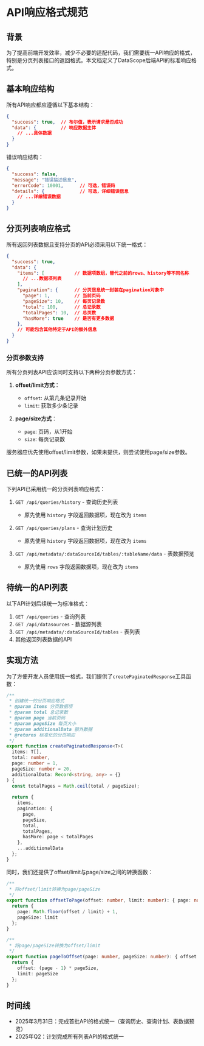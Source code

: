 # API响应格式规范

## 背景

为了提高前端开发效率，减少不必要的适配代码，我们需要统一API响应的格式，特别是分页列表接口的返回格式。本文档定义了DataScope后端API的标准响应格式。

## 基本响应结构

所有API响应都应遵循以下基本结构：

```json
{
  "success": true,  // 布尔值，表示请求是否成功
  "data": {         // 响应数据主体
    // ...具体数据
  }
}
```

错误响应结构：

```json
{
  "success": false,
  "message": "错误描述信息",
  "errorCode": 10001,      // 可选，错误码
  "details": {             // 可选，详细错误信息
    // ...详细错误数据
  }
}
```

## 分页列表响应格式

所有返回列表数据且支持分页的API必须采用以下统一格式：

```json
{
  "success": true,
  "data": {
    "items": [           // 数据项数组，替代之前的rows、history等不同名称
      // ...数据项列表
    ],
    "pagination": {      // 分页信息统一封装在pagination对象中 
      "page": 1,         // 当前页码
      "pageSize": 10,    // 每页记录数
      "total": 100,      // 总记录数
      "totalPages": 10,  // 总页数
      "hasMore": true    // 是否有更多数据
    },
    // 可能包含其他特定于API的额外信息
  }
}
```

### 分页参数支持

所有分页列表API应该同时支持以下两种分页参数方式：

1. **offset/limit方式**：
   - `offset`: 从第几条记录开始
   - `limit`: 获取多少条记录

2. **page/size方式**：
   - `page`: 页码，从1开始
   - `size`: 每页记录数

服务器应优先使用offset/limit参数，如果未提供，则尝试使用page/size参数。

## 已统一的API列表

下列API已采用统一的分页列表响应格式：

1. `GET /api/queries/history` - 查询历史列表
   - 原先使用 `history` 字段返回数据项，现在改为 `items`

2. `GET /api/queries/plans` - 查询计划历史 
   - 原先使用 `history` 字段返回数据项，现在改为 `items`

3. `GET /api/metadata/:dataSourceId/tables/:tableName/data` - 表数据预览
   - 原先使用 `rows` 字段返回数据项，现在改为 `items`

## 待统一的API列表

以下API计划后续统一为标准格式：

1. `GET /api/queries` - 查询列表
2. `GET /api/datasources` - 数据源列表
3. `GET /api/metadata/:dataSourceId/tables` - 表列表
4. 其他返回列表数据的API

## 实现方法

为了方便开发人员使用统一格式，我们提供了`createPaginatedResponse`工具函数：

```typescript
/**
 * 创建统一的分页响应格式
 * @param items 分页数据项
 * @param total 总记录数
 * @param page 当前页码
 * @param pageSize 每页大小
 * @param additionalData 额外数据
 * @returns 标准化的分页响应
 */
export function createPaginatedResponse<T>(
  items: T[],
  total: number,
  page: number = 1,
  pageSize: number = 20,
  additionalData: Record<string, any> = {}
) {
  const totalPages = Math.ceil(total / pageSize);
  
  return {
    items,
    pagination: {
      page,
      pageSize,
      total,
      totalPages,
      hasMore: page < totalPages
    },
    ...additionalData
  };
}
```

同时，我们还提供了offset/limit与page/size之间的转换函数：

```typescript
/**
 * 将offset/limit转换为page/pageSize
 */
export function offsetToPage(offset: number, limit: number): { page: number, pageSize: number } {
  return {
    page: Math.floor(offset / limit) + 1,
    pageSize: limit
  };
}

/**
 * 将page/pageSize转换为offset/limit
 */
export function pageToOffset(page: number, pageSize: number): { offset: number, limit: number } {
  return {
    offset: (page - 1) * pageSize,
    limit: pageSize
  };
}
```

## 时间线

- 2025年3月31日：完成首批API的格式统一（查询历史、查询计划、表数据预览）
- 2025年Q2：计划完成所有列表API的格式统一